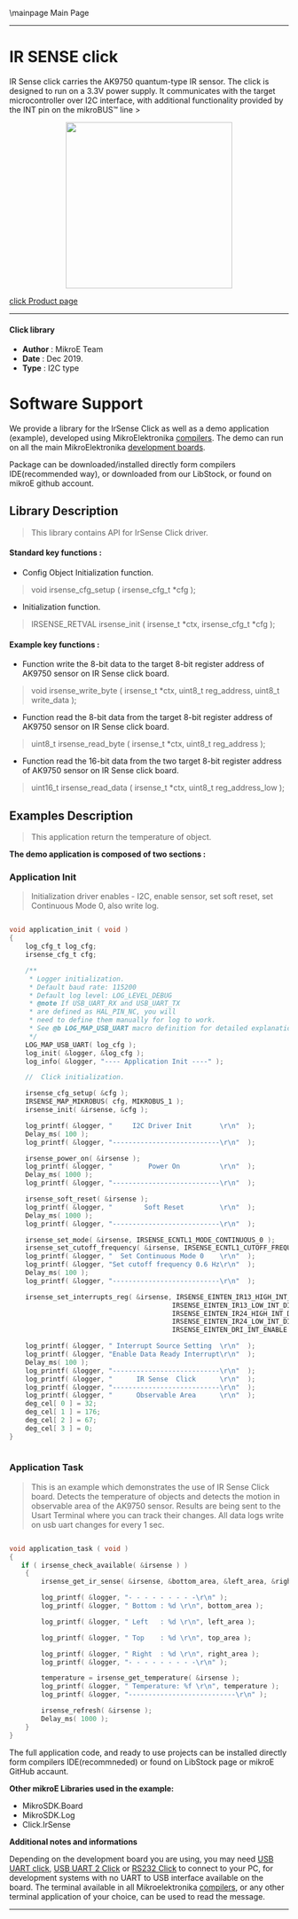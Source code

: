 \mainpage Main Page
 
 

---
# IR SENSE click

IR Sense click carries the AK9750 quantum-type IR sensor. The click is designed to run on a 3.3V power supply. It communicates with the target microcontroller over I2C interface, with additional functionality provided by the INT pin on the mikroBUS™ line >

<p align="center">
  <img src="https://download.mikroe.com/images/click_for_ide/irsense_click.png" height=300px>
</p>

[click Product page](https://www.mikroe.com/ir-sense-click)

---


#### Click library 

- **Author**        : MikroE Team
- **Date**          : Dec 2019.
- **Type**          : I2C type


# Software Support

We provide a library for the IrSense Click 
as well as a demo application (example), developed using MikroElektronika 
[compilers](https://shop.mikroe.com/compilers). 
The demo can run on all the main MikroElektronika [development boards](https://shop.mikroe.com/development-boards).

Package can be downloaded/installed directly form compilers IDE(recommended way), or downloaded from our LibStock, or found on mikroE github account. 

## Library Description

> This library contains API for IrSense Click driver.

#### Standard key functions :

- Config Object Initialization function.
> void irsense_cfg_setup ( irsense_cfg_t *cfg ); 
 
- Initialization function.
> IRSENSE_RETVAL irsense_init ( irsense_t *ctx, irsense_cfg_t *cfg );


#### Example key functions :

- Function write the 8-bit data to the target 8-bit register address of AK9750 sensor on IR Sense click board.
> void irsense_write_byte ( irsense_t *ctx, uint8_t reg_address, uint8_t write_data );
 
- Function read the 8-bit data from the target 8-bit register address of AK9750 sensor on IR Sense click board.
> uint8_t irsense_read_byte ( irsense_t *ctx, uint8_t reg_address );

- Function read the 16-bit data from the two target 8-bit register address of AK9750 sensor on IR Sense click board.
> uint16_t irsense_read_data ( irsense_t *ctx, uint8_t reg_address_low );

## Examples Description

> This application return the temperature of object.

**The demo application is composed of two sections :**

### Application Init 

> Initialization driver enables - I2C, enable sensor, set soft reset, set Continuous Mode 0,  also write log.

```c

void application_init ( void )
{
    log_cfg_t log_cfg;
    irsense_cfg_t cfg;

    /** 
     * Logger initialization.
     * Default baud rate: 115200
     * Default log level: LOG_LEVEL_DEBUG
     * @note If USB_UART_RX and USB_UART_TX 
     * are defined as HAL_PIN_NC, you will 
     * need to define them manually for log to work. 
     * See @b LOG_MAP_USB_UART macro definition for detailed explanation.
     */
    LOG_MAP_USB_UART( log_cfg );
    log_init( &logger, &log_cfg );
    log_info( &logger, "---- Application Init ----" );

    //  Click initialization.

    irsense_cfg_setup( &cfg );
    IRSENSE_MAP_MIKROBUS( cfg, MIKROBUS_1 );
    irsense_init( &irsense, &cfg );

    log_printf( &logger, "     I2C Driver Init       \r\n"  );
    Delay_ms( 100 );
    log_printf( &logger, "---------------------------\r\n"  );

    irsense_power_on( &irsense );
    log_printf( &logger, "         Power On          \r\n"  );
    Delay_ms( 1000 );
    log_printf( &logger, "---------------------------\r\n"  );

    irsense_soft_reset( &irsense );
    log_printf( &logger, "        Soft Reset         \r\n"  );
    Delay_ms( 1000 );
    log_printf( &logger, "---------------------------\r\n"  );

    irsense_set_mode( &irsense, IRSENSE_ECNTL1_MODE_CONTINUOUS_0 );
    irsense_set_cutoff_frequency( &irsense, IRSENSE_ECNTL1_CUTOFF_FREQUENCY_0_6_Hz );
    log_printf( &logger, "  Set Continuous Mode 0    \r\n"  );
    log_printf( &logger, "Set cutoff frequency 0.6 Hz\r\n"  );
    Delay_ms( 100 );
    log_printf( &logger, "---------------------------\r\n"  );

    irsense_set_interrupts_reg( &irsense, IRSENSE_EINTEN_IR13_HIGH_INT_DISABLE,
                                         IRSENSE_EINTEN_IR13_LOW_INT_DISABLE,
                                         IRSENSE_EINTEN_IR24_HIGH_INT_DISABLE,
                                         IRSENSE_EINTEN_IR24_LOW_INT_DISABLE,
                                         IRSENSE_EINTEN_DRI_INT_ENABLE );

    log_printf( &logger, " Interrupt Source Setting  \r\n"  );
    log_printf( &logger, "Enable Data Ready Interrupt\r\n"  );
    Delay_ms( 100 );
    log_printf( &logger, "---------------------------\r\n"  );
    log_printf( &logger, "      IR Sense  Click      \r\n"  );
    log_printf( &logger, "---------------------------\r\n"  );
    log_printf( &logger, "      Observable Area      \r\n"  );
    deg_cel[ 0 ] = 32;
    deg_cel[ 1 ] = 176;
    deg_cel[ 2 ] = 67;
    deg_cel[ 3 ] = 0;
}
  
```

### Application Task

> This is an example which demonstrates the use of IR Sense Click board. Detects the temperature of objects and detects the motion in observable area of the AK9750 sensor. Results are being sent to the Usart Terminal where you can track their changes. All data logs write on usb uart changes for every 1 sec.

```c

void application_task ( void )
{
   if ( irsense_check_available( &irsense ) )
    {
        irsense_get_ir_sense( &irsense, &bottom_area, &left_area, &right_area, &top_area );

        log_printf( &logger, "- - - - - - - - -\r\n" );
        log_printf( &logger, " Bottom : %d \r\n", bottom_area );

        log_printf( &logger, " Left   : %d \r\n", left_area );

        log_printf( &logger, " Top    : %d \r\n", top_area );

        log_printf( &logger, " Right  : %d \r\n", right_area );
        log_printf( &logger, "- - - - - - - - -\r\n" );

        temperature = irsense_get_temperature( &irsense );
        log_printf( &logger, " Temperature: %f \r\n", temperature );
        log_printf( &logger, "---------------------------\r\n" );

        irsense_refresh( &irsense );
        Delay_ms( 1000 );
    }
}  

```

The full application code, and ready to use projects can be  installed directly form compilers IDE(recommneded) or found on LibStock page or mikroE GitHub accaunt.

**Other mikroE Libraries used in the example:** 

- MikroSDK.Board
- MikroSDK.Log
- Click.IrSense

**Additional notes and informations**

Depending on the development board you are using, you may need 
[USB UART click](https://shop.mikroe.com/usb-uart-click), 
[USB UART 2 Click](https://shop.mikroe.com/usb-uart-2-click) or 
[RS232 Click](https://shop.mikroe.com/rs232-click) to connect to your PC, for 
development systems with no UART to USB interface available on the board. The 
terminal available in all Mikroelektronika 
[compilers](https://shop.mikroe.com/compilers), or any other terminal application 
of your choice, can be used to read the message.



---
